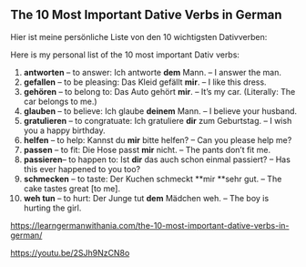 ## The 10 Most Important Dative Verbs in German 

Hier ist meine persönliche Liste von den 10 wichtigsten Dativverben:

Here is my personal list of the 10 most important Dativ verbs:

1. **antworten** – to answer: Ich antworte **dem** Mann. – I answer the man.
2. **gefallen** – to be pleasing: Das Kleid gefällt **mir**. – I like this dress.
3. **gehören** – to belong to: Das Auto gehört **mir**. – It’s my car. (Literally: The car belongs to me.)
4. **glauben** – to believe: Ich glaube **deinem** Mann. – I believe your husband.
5. **gratulieren** – to congratuate: Ich gratuliere **dir** zum Geburtstag. – I wish you a happy birthday.
6. **helfen** – to help: Kannst du **mir** bitte helfen? – Can you please help me?
7. **passen** – to fit: Die Hose passt **mir** nicht. – The pants don’t fit me.
8. **passieren**– to happen to: Ist **dir** das auch schon einmal passiert? – Has this ever happened to you too?
9. **schmecken** – to taste: Der Kuchen schmeckt **mir **sehr gut. – The cake tastes great [to me].
10. **weh tun** – to hurt: Der Junge tut **dem** Mädchen weh. – The boy is hurting the girl.

https://learngermanwithania.com/the-10-most-important-dative-verbs-in-german/

https://youtu.be/2SJh9NzCN8o